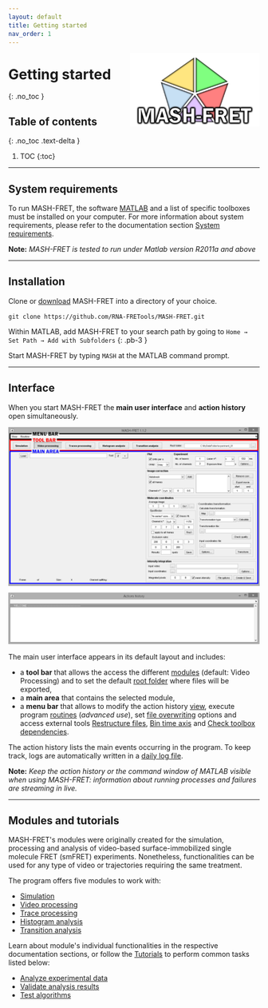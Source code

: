 ```yaml
---
layout: default
title: Getting started
nav_order: 1
---
```


<img src="assets/images/logos/logo-getting-started_400px.png" width="260" style="float:right; margin-left: 15px;"/>

# Getting started
{: .no_toc }

## Table of contents
{: .no_toc .text-delta }

1. TOC
{:toc}


---

## System requirements

To run MASH-FRET, the software 
[MATLAB](https://fr.mathworks.com/products/matlab.html) and a list of specific toolboxes must be installed on your computer.
For more information about system requirements, please refer to the documentation section 
[System requirements](System_requirements.html).

**Note:** *MASH-FRET is tested to run under Matlab version R2011a and above*


---

## Installation
Clone or [download](https://github.com/RNA-FRETools/MASH-FRET/archive/master.zip) MASH-FRET into a directory of your choice.

```
git clone https://github.com/RNA-FRETools/MASH-FRET.git
```

Within MATLAB, add MASH-FRET to your search path by going to `Home → Set Path → Add with Subfolders`
{: .pb-3 }

Start MASH-FRET by typing `MASH` at the MATLAB command prompt.


---

## Interface

When you start MASH-FRET the **main user interface** and **action history** open simultaneously.

<a href="assets/images/gui/interface-default.png"><img src="assets/images/gui/interface-default.png" /></a>

The main user interface appears in its default layout and includes:
* a **tool bar** that allows the access the different <u>modules</u> (default: Video Processing) and to set the default <u>root folder</u> where files will be exported,
* a **main area** that contains the selected module,
* a **menu bar** that allows to modify the action history <u>view</u>, execute program <u>routines</u> (*advanced use*), set <u>file overwriting</u> options and access external tools 
[Restructure files](trace-processing/functionalities/merge-projects.html#restructure-alex-data), 
[Bin time axis](trace-processing/functionalities/bin-trajectories.html#bin-traces-and-export-ascii-files) and 
[Check toolbox dependencies](System_requirements.html).

The action history lists the main events occurring in the program.
To keep track, logs are automatically written in a 
[daily log file](output-files/log-daily-logs.html).

**Note:** *Keep the action history or the command window of MATLAB visible when using MASH-FRET: information about running processes and failures are streaming in live.*


---

## Modules and tutorials

MASH-FRET's modules were originally created for the simulation, processing and analysis of video-based surface-immobilized single molecule FRET (smFRET) experiments.
Nonetheless, functionalities can be used for any type of video or trajectories requiring the same treatment.

The program offers five modules to work with:

- [Simulation](simulation.html)
- [Video processing](video-processing.html)
- [Trace processing](trace-processing.html)
- [Histogram analysis](histogram-analysis.html)
- [Transition analysis](transition-analysis.html)

Learn about module's individual functionalities in the respective documentation sections, or follow the 
[Tutorials](tutorials.html) to perform common tasks listed below:

* [Analyze experimental data](tutorials/analyze-data.html)
* [Validate analysis results](tutorials/validate-results.html)
* [Test algorithms](tutorials/test-algorithms.html)

